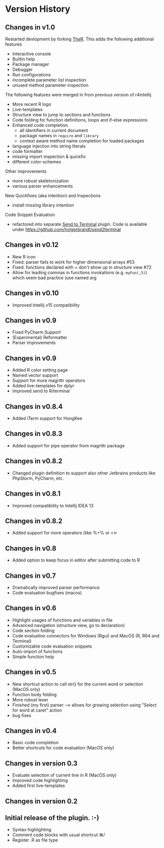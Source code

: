 Version History
===============

## Changes in v1.0

Restarted devlopment by forking [TheR](https://github.com/ktisha/TheRPlugin). This adds the following additional features
* Interactive console
* Builtin help
* Package manager
* Debugger
* Run configurations
* incomplete parameter list inspection
* unused method parameter inspection
 

The following features were merged in from previous version of r4intellij
* More recent R logo
* Live-templates
* Structure view to jump to sections and functions
* Code folding for function definitions, loops and if-else expressions 
* Enhanced code completion 
    * all identifiers in current document
    * package names in `require` and `library`
    * context aware method name completion for loaded packages 
* language injection into string literals
* code formatter
* missing import inspection & quickfix
* different color-schemes

Other improvements
* more robust skeletonization
* various parser enhancements

New Quickfixes (aka intention) and Inspections
* install missing library intention


Code Snippet Evaluation
* refactored into separate [Send to Terminal](https://plugins.jetbrains.com/idea/plugin/9409-send-to-terminal) plugin. Code is available under https://github.com/holgerbrandl/send2terminal


## Changes in v0.12

*   New R icon
*   Fixed: parser fails to work for higher dimensional arrays #53
*   Fixed: functions declared with = don't show up in structure view #72
*   Allow for leading commas in functions invokations (e.g. `myFun(,5)`) which seem bad practice (use named arg

## Changes in v0.10

*   Improved Intellij v15 compatibility

## Changes in v0.9

*   Fixed PyCharm Support
*   (Experimental) Reformatter
*   Parser improvements

## Changes in v0.9

*   Added R color setting page
*   Named vector support
*   Support for more magrittr operators
*   Added live-templates for dplyr
*   Improved send to R/terminal

## Changes in v0.8.4

*   Added iTerm support for HongKee

## Changes in v0.8.3

*   Added support for pipe operator from magrittr package

## Changes in v0.8.2

*   Changed plugin definition to support also other Jetbrains products like PhpStorm, PyCharm, etc.

## Changes in v0.8.1

*   Improved compatibility to Intellij IDEA 13

## Changes in v0.8.2

*   Added support for more operators (like %+% or <<-

## Changes in v0.8

*   Added option to keep focus in editor after submitting code to R

## Changes in v0.7

*   Dramatically improved parser performance
*   Code evaluation bugfixes (macos)

## Changes in v0.6

*   Highlight usages of functions and variables in file
*   Advanced navigation (structure view, go to declaration)
*   Code section folding
*   Code evaluation connectors for Windows (Rgui) and MacOS (R, R64 and Terminal)
*   Customizable code evaluation snippets
*   Auto-import of functions
*   Simple function help

## Changes in v0.5

*   New shortcut action to call str() for the current word or selection (MacOS only)
*   Function body folding
*   More robust lexer
*   Finished (my first) parser --> allows for growing selection using "Select for word at caret" action
*   bug fixes

## Changes in v0.4

*   Basic code completion
*   Better shortcuts for code evaluation (MacOS only)

## Changes in version 0.3

*   Evaluate selection of current line in R (MacOS only)
*   Improved code highlighting
*   Added first live-templates

## Changes in version 0.2


## Initial release of the plugin. :-)

*   Syntax highlighting
*   Comment code blocks with usual shortcut ⌘/
*   Register .R as file type
